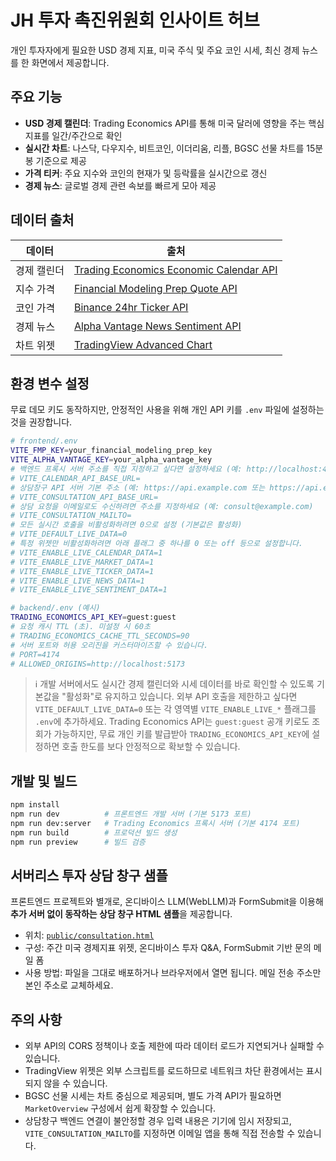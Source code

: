 # JH 투자 촉진위원회 인사이트 허브

개인 투자자에게 필요한 USD 경제 지표, 미국 주식 및 주요 코인 시세, 최신 경제 뉴스를 한 화면에서 제공합니다.

## 주요 기능

- **USD 경제 캘린더**: Trading Economics API를 통해 미국 달러에 영향을 주는 핵심 지표를 일간/주간으로 확인
- **실시간 차트**: 나스닥, 다우지수, 비트코인, 이더리움, 리플, BGSC 선물 차트를 15분 봉 기준으로 제공
- **가격 티커**: 주요 지수와 코인의 현재가 및 등락률을 실시간으로 갱신
- **경제 뉴스**: 글로벌 경제 관련 속보를 빠르게 모아 제공

## 데이터 출처

| 데이터 | 출처 |
| --- | --- |
| 경제 캘린더 | [Trading Economics Economic Calendar API](https://tradingeconomics.com/api/) |
| 지수 가격 | [Financial Modeling Prep Quote API](https://financialmodelingprep.com/developer/docs/stock-market/real-time-stock-prices/) |
| 코인 가격 | [Binance 24hr Ticker API](https://binance-docs.github.io/apidocs/spot/en/#24hr-ticker-price-change-statistics) |
| 경제 뉴스 | [Alpha Vantage News Sentiment API](https://www.alphavantage.co/documentation/) |
| 차트 위젯 | [TradingView Advanced Chart](https://www.tradingview.com/widget/advanced-chart/) |

## 환경 변수 설정

무료 데모 키도 동작하지만, 안정적인 사용을 위해 개인 API 키를 `.env` 파일에 설정하는 것을 권장합니다.

```bash
# frontend/.env
VITE_FMP_KEY=your_financial_modeling_prep_key
VITE_ALPHA_VANTAGE_KEY=your_alpha_vantage_key
# 백엔드 프록시 서버 주소를 직접 지정하고 싶다면 설정하세요 (예: http://localhost:4174)
# VITE_CALENDAR_API_BASE_URL=
# 상담창구 API 서버 기본 주소 (예: https://api.example.com 또는 https://api.example.com/api)
# VITE_CONSULTATION_API_BASE_URL=
# 상담 요청을 이메일로도 수신하려면 주소를 지정하세요 (예: consult@example.com)
# VITE_CONSULTATION_MAILTO=
# 모든 실시간 호출을 비활성화하려면 0으로 설정 (기본값은 활성화)
# VITE_DEFAULT_LIVE_DATA=0
# 특정 위젯만 비활성화하려면 아래 플래그 중 하나를 0 또는 off 등으로 설정합니다.
# VITE_ENABLE_LIVE_CALENDAR_DATA=1
# VITE_ENABLE_LIVE_MARKET_DATA=1
# VITE_ENABLE_LIVE_TICKER_DATA=1
# VITE_ENABLE_LIVE_NEWS_DATA=1
# VITE_ENABLE_LIVE_SENTIMENT_DATA=1

# backend/.env (예시)
TRADING_ECONOMICS_API_KEY=guest:guest
# 요청 캐시 TTL (초). 미설정 시 60초
# TRADING_ECONOMICS_CACHE_TTL_SECONDS=90
# 서버 포트와 허용 오리진을 커스터마이즈할 수 있습니다.
# PORT=4174
# ALLOWED_ORIGINS=http://localhost:5173
```

> ℹ️ 개발 서버에서도 실시간 경제 캘린더와 시세 데이터를 바로 확인할 수 있도록 기본값을 "활성화"로 유지하고 있습니다.
> 외부 API 호출을 제한하고 싶다면 `VITE_DEFAULT_LIVE_DATA=0` 또는 각 영역별 `VITE_ENABLE_LIVE_*` 플래그를 `.env`에 추가하세요.
> Trading Economics API는 `guest:guest` 공개 키로도 조회가 가능하지만, 무료 개인 키를 발급받아 `TRADING_ECONOMICS_API_KEY`에 설정하면 호출 한도를 보다 안정적으로 확보할 수 있습니다.

## 개발 및 빌드

```bash
npm install
npm run dev          # 프론트엔드 개발 서버 (기본 5173 포트)
npm run dev:server   # Trading Economics 프록시 서버 (기본 4174 포트)
npm run build        # 프로덕션 빌드 생성
npm run preview      # 빌드 검증
```

## 서버리스 투자 상담 창구 샘플

프론트엔드 프로젝트와 별개로, 온디바이스 LLM(WebLLM)과 FormSubmit을 이용해 **추가 서버 없이 동작하는 상담 창구 HTML 샘플**을 제공합니다.

- 위치: [`public/consultation.html`](public/consultation.html)
- 구성: 주간 미국 경제지표 위젯, 온디바이스 투자 Q&A, FormSubmit 기반 문의 메일 폼
- 사용 방법: 파일을 그대로 배포하거나 브라우저에서 열면 됩니다. 메일 전송 주소만 본인 주소로 교체하세요.

## 주의 사항

- 외부 API의 CORS 정책이나 호출 제한에 따라 데이터 로드가 지연되거나 실패할 수 있습니다.
- TradingView 위젯은 외부 스크립트를 로드하므로 네트워크 차단 환경에서는 표시되지 않을 수 있습니다.
- BGSC 선물 시세는 차트 중심으로 제공되며, 별도 가격 API가 필요하면 `MarketOverview` 구성에서 쉽게 확장할 수 있습니다.
- 상담창구 백엔드 연결이 불안정할 경우 입력 내용은 기기에 임시 저장되고, `VITE_CONSULTATION_MAILTO`를 지정하면 이메일 앱을 통해 직접 전송할 수 있습니다.
